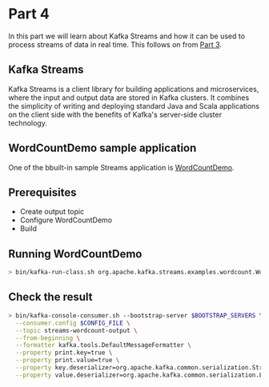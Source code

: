 # Part 4

In this part we will learn about Kafka Streams and how it can be used to process streams of data in real time. This follows on from [Part 3](../part3/README.md).

## Kafka Streams

Kafka Streams is a client library for building applications and microservices, where the input and output data are stored in Kafka clusters. It combines the simplicity of writing and deploying standard Java and Scala applications on the client side with the benefits of Kafka's server-side cluster technology.



## WordCountDemo sample application

One of the bbuilt-in sample Streams application is [WordCountDemo](https://github.com/apache/kafka/blob/2.5/streams/examples/src/main/java/org/apache/kafka/streams/examples/wordcount/WordCountDemo.java).

## Prerequisites

- Create output topic
- Configure WordCountDemo
- Build

## Running WordCountDemo

```sh
> bin/kafka-run-class.sh org.apache.kafka.streams.examples.wordcount.WordCountDemo
```

## Check the result

```sh
> bin/kafka-console-consumer.sh --bootstrap-server $BOOTSTRAP_SERVERS \
  --consumer.config $CONFIG_FILE \
  --topic streams-wordcount-output \
  --from-beginning \
  --formatter kafka.tools.DefaultMessageFormatter \
  --property print.key=true \
  --property print.value=true \
  --property key.deserializer=org.apache.kafka.common.serialization.StringDeserializer \
  --property value.deserializer=org.apache.kafka.common.serialization.LongDeserializer
```
